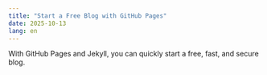 ```yaml
---
title: "Start a Free Blog with GitHub Pages"
date: 2025-10-13
lang: en
---
```

With GitHub Pages and Jekyll, you can quickly start a free, fast, and secure blog.
